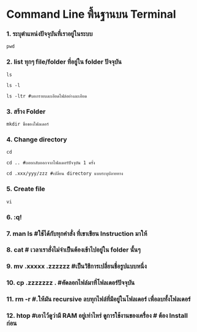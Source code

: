 # Command Line พื้นฐานบน Terminal
### 1. ระบุตำแหน่งปัจจุบันที่เราอยู่ในระบบ 
```
pwd
```
### 2. list ทุกๆ file/folder ที่อยู่ใน folder ปัจจุบัน 
``` 
ls
```
```
ls -l
```
```
ls -ltr #บอกรายบละเอียดไฟล์อย่างละเอียด
```
### 3. สร้าง Folder
``` 
mkdir ชื่อของโฟลเดอร์
```
### 4. Change directory 
```
cd 
```
```
cd .. #ถอยกลับออกจากโฟลเดอร์ปัจจุบัน 1 ครั้ง
```
```
cd .xxx/yyy/zzz #เปลี่ยน directory แบบระบุปลายทาง
```
### 5. Create file 
``` 
vi
```

### 6. :q!

### 7. man ls #ใช้ได้กับทุกคำสั่ง ที่เขาเขียน Instruction มาให้

### 8. cat # เวลาเราสั่งไม่จำเป็นต้องเข้าไปอยู่ใน folder นั้นๆ

### 9. mv .xxxxx .zzzzzz #เป็นวิธีการเปลี่ยนชื่อรูปแบบหนึ่ง
### 10. cp .zzzzzzz . #คัดลอกไฟล์มาที่โฟลเดอร์ปัจจุบัน

### 11. rm -r #.ให้มัน recursive ลบทุกไฟล์ที่มีอยู่ในโฟลเดอร์ เพื่อลบทั้งโฟลเดอร์

### 12. htop #เอาไว้ดูว่ามี RAM อยู่เท่าไหร่ ดูการใช้งานของเครื่อง # ต้อง Install ก่อน

